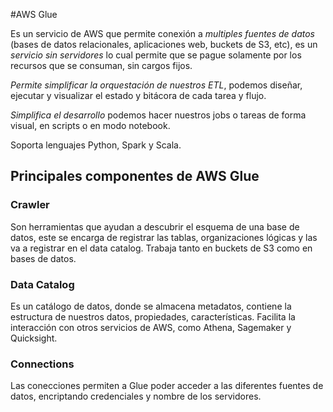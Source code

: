 #AWS Glue

Es un servicio de AWS que permite conexión a *multiples fuentes de datos* (bases de datos relacionales, aplicaciones web, buckets de S3, etc), es un *servicio sin servidores* lo cual permite que se pague solamente por los recursos que se consuman, sin cargos fijos.

*Permite simplificar la orquestación de nuestros ETL*, podemos diseñar, ejecutar y visualizar el estado y bitácora de cada tarea y flujo. 

*Simplifica el desarrollo* podemos hacer nuestros jobs o tareas de forma visual, en scripts o en modo notebook.

Soporta lenguajes Python, Spark y Scala.

## Principales componentes de AWS Glue

### Crawler
Son herramientas que ayudan a descubrir el esquema de una base de datos, este se encarga de registrar las tablas, organizaciones lógicas y las va a registrar en el data catalog. Trabaja tanto en buckets de S3 como en bases de datos.

### Data Catalog
Es un catálogo de datos, donde se almacena metadatos, contiene la estructura de nuestros datos, propiedades, características. Facilita la interacción con otros servicios de AWS, como Athena, Sagemaker y Quicksight.

### Connections
Las conecciones permiten a Glue poder acceder a las diferentes fuentes de datos, encriptando credenciales y nombre de los servidores.


